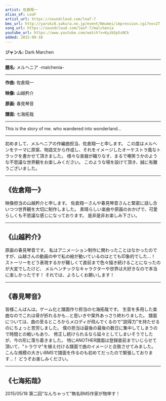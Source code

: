 ```yaml
---
artist: 佐倉翔一
alias_of: LeaF
artist_url: https://soundcloud.com/leaf-7
bms_url: http://yaruki0.sakura.ne.jp/event/Nmumei/impression.cgi?no=27
song_url: https://soundcloud.com/leaf-7/malchenia
youtube_url: https://www.youtube.com/watch?v=KyzbSpSsNCk
added: 2015-09-18
---
```


__ジャンル:__
Dark Marchen

---

__題名:__
メルヘニア -malchenia-

---

__作曲:__
佐倉翔一

__映像:__
山越矜介

__原画:__
春見琴音

__譜面:__
七海拓哉


---

This is the story of me. who wandered into wonderland...

---

初めまして、メルヘニアの作編曲担当、佐倉翔一と申します。
この度はメルヘンをテーマに原案、物語文から作成し、それをイメージしたオーケストラ風なトラックを書かせて頂きました。
様々な楽器が織りなす、まるで嘲笑うかのような不思議な世界観をお楽しみください。
このような場を設けて頂き、誠に有難うございました。


---

## 《佐倉翔一》

映像担当の山越矜介と申します。
佐倉翔一さんや春見琴音さんと緊密に話し合いつつ世界観を大切に制作しました。
素晴らしい楽曲や原画のおかげで、可愛らしくも不思議な感じになっております。
是非是非お楽しみ下さい。


---

## 《山越矜介》

原画の春見琴音です。
私はアニメーション制作に関わったことはなかったのですが、山越さんの動画の中で私の絵が動いているのはとても印象的でした…！
ストーリーをどう表現するかが難しくて直前まで色々描き続けることになったのが大変でしたけど、
メルヘンチックなキャラクターや世界は大好きなので本当に楽しかったです！
それでは、よろしくお願いします！


---

## 《春見琴音》

皆様こんばんは。ゲーム化と譜面作り担当の七海拓哉です。
生音を多用した楽曲なのでこれは骨が折れるかも…と思いきや案外あっさり終わりました。
譜面については、曲の至るところからメロディが飛んでくるので"説得力"を持たせるのにちょっと苦労しました。
僕の担当は最後の最後の数日に集中してしまうので時間との戦いもあり、
修正し続けられるなら延々としてしまいそうでしたが、今の形に落ち着きました。
特にANOTHER譜面は登録直前までいじらせて頂いて、"トラウマ"を植え付ける譜面で曲のイメージと合致させてみました。
こんな規模の大きいBMSで譜面を作るのも初めてだったので緊張しております…！
どうぞお楽しみください。


---

## 《七海拓哉》

2015/05/18
第二回"なんちゃって"無名BMS作家が物申す！

